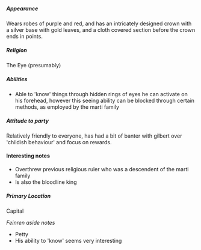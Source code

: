 
##### Appearance
Wears robes of purple and red, and has an intricately designed crown with a silver base with gold leaves, and a cloth covered section before the crown ends in points.
##### Religion
The Eye (presumably)
##### Abilities
- Able to 'know' things through hidden rings of eyes he can activate on his forehead, however this seeing ability can be blocked through certain methods, as employed by the marti family
##### Attitude to party
Relatively friendly to everyone, has had a bit of banter with gilbert over 'childish behaviour' and focus on rewards. 

#### Interesting notes
- Overthrew previous religious ruler who was a descendent of the marti family
- Is also the bloodline king
##### Primary Location
Capital

*Feinren aside notes*
- Petty 
- His ability to 'know' seems very interesting 